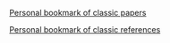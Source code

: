 
[Personal bookmark of classic papers](Research.md)

[Personal bookmark of classic references](Pedagogy.md)

